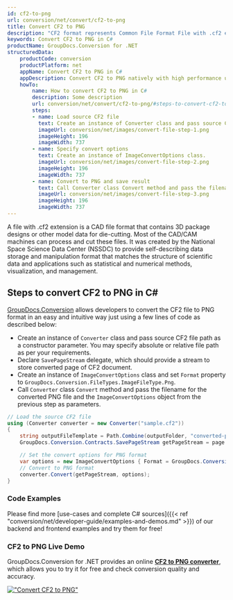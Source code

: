 ```yaml
---
id: cf2-to-png
url: conversion/net/convert/cf2-to-png
title: Convert CF2 to PNG
description: "CF2 format represents Common File Format File with .cf2 extension. Learn how to convert CF2 to PNG file programmatically in C# language using GroupDocs.Conversion for .NET library."
keywords: Convert CF2 to PNG in C#
productName: GroupDocs.Conversion for .NET
structuredData:
    productCode: conversion
    productPlatform: net
    appName: Convert CF2 to PNG in C#
    appDescription: Convert CF2 to PNG natively with high performance using C# language and server side GroupDocs.Conversion for .NET APIs, without the use of any software like Microsoft or Open Office.
    howTo:
        name: How to convert CF2 to PNG in C# 
        description: Some description
        url: conversion/net/convert/cf2-to-png/#steps-to-convert-cf2-to-png-in-c
        steps:
        - name: Load source CF2 file 
          text: Create an instance of Converter class and pass source CF2 file path as a constructor parameter. You may specify absolute or relative file path as per your requirements. 
          imageUrl: conversion/net/images/convert-file-step-1.png
          imageHeight: 196
          imageWidth: 737
        - name: Specify convert options 
          text: Create an instance of ImageConvertOptions class.
          imageUrl: conversion/net/images/convert-file-step-2.png
          imageHeight: 196
          imageWidth: 737
        - name: Convert to PNG and save result 
          text: Call Converter class Convert method and pass the filename for the converted HTML file and the ImageConvertOptions object from the previous step as parameters.
          imageUrl: conversion/net/images/convert-file-step-3.png
          imageHeight: 196
          imageWidth: 737
---
```


A file with .cf2 extension is a CAD file format that contains 3D package designs or other model data for die-cutting. Most of the CAD/CAM machines can process and cut these files. It was created by the National Space Science Data Center (NSSDC) to provide self-describing data storage and manipulation format that matches the structure of scientific data and applications such as statistical and numerical methods, visualization, and management. 

## Steps to convert CF2 to PNG in C#

[GroupDocs.Conversion](https://products.groupdocs.com/conversion/net) allows developers to convert the CF2 file to PNG format in an easy and intuitive way just using a few lines of code as described below:

* Create an instance of `Converter` class and pass source CF2 file path as a constructor parameter. You may specify absolute or relative file path as per your requirements. 
* Declare `SavePageStream` delegate, which should provide a stream to store converted page of CF2 document.
* Create an instance of `ImageConvertOptions` class and set `Format` property to `GroupDocs.Conversion.FileTypes.ImageFileType.Png`.
* Call `Converter` class `Convert` method and pass the filename for the converted PNG file and the `ImageConvertOptions` object from the previous step as parameters.

```csharp
// Load the source CF2 file
using (Converter converter = new Converter("sample.cf2"))
{
    string outputFileTemplate = Path.Combine(outputFolder, "converted-page-{0}.png");
    GroupDocs.Conversion.Contracts.SavePageStream getPageStream = page => new FileStream(string.Format(outputFileTemplate, page), FileMode.Create);

    // Set the convert options for PNG format
    var options = new ImageConvertOptions { Format = GroupDocs.Conversion.FileTypes.ImageFileType.Png };   
    // Convert to PNG format
    converter.Convert(getPageStream, options);
}
```

### Code Examples

Please find more [use-cases and complete C# sources]({{< ref "conversion/net/developer-guide/examples-and-demos.md" >}}) of our backend and frontend examples and try them for free!

### CF2 to PNG Live Demo

GroupDocs.Conversion for .NET provides an online [**CF2 to PNG converter**](https://products.groupdocs.app/conversion/cf2-to-png), which allows you to try it for free and check conversion quality and accuracy.

[!["Convert CF2 to PNG"](conversion/net/images/convert-to-png/convert-cf2-to-png.png)](https://products.groupdocs.app/conversion/cf2-to-png)